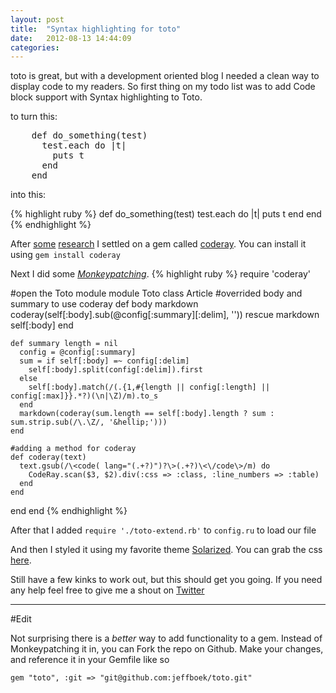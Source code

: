 ```yaml
---
layout: post
title:  "Syntax highlighting for toto"
date:   2012-08-13 14:44:09
categories:
---
```


toto is great, but with a development oriented blog I needed a clean way to display code to my readers.
So first thing on my todo list was to add Code block support with Syntax highlighting to Toto.

to turn this:
<pre>
    def do_something(test)
      test.each do |t|
        puts t
      end
    end
</pre>
into this:

{% highlight ruby %}
def do_something(test)
  test.each do |t|
    puts t
  end
end
{% endhighlight %}

After [some](https://www.ruby-toolbox.com/categories/syntax_highlighting) [research](http://railscasts.com/episodes/207-syntax-highlighting?view=asciicast   ) I settled on a gem called [coderay](http://coderay.rubychan.de/).
You can install it using `gem install coderay`

Next I did some _[Monkeypatching](http://www.codinghorror.com/blog/2008/07/monkeypatching-for-humans.html)_.
{% highlight ruby %}
require 'coderay'

#open the Toto module
module Toto
  class Article
    #overrided body and summary to use coderay
    def body
      markdown coderay(self[:body].sub(@config[:summary][:delim], '')) rescue markdown self[:body]
    end

    def summary length = nil
      config = @config[:summary]
      sum = if self[:body] =~ config[:delim]
        self[:body].split(config[:delim]).first
      else
        self[:body].match(/(.{1,#{length || config[:length] || config[:max]}}.*?)(\n|\Z)/m).to_s
      end
      markdown(coderay(sum.length == self[:body].length ? sum : sum.strip.sub(/\.\Z/, '&hellip;')))     
    end

    #adding a method for coderay
    def coderay(text)
      text.gsub(/\<code( lang="(.+?)")?\>(.+?)\<\/code\>/m) do
        CodeRay.scan($3, $2).div(:css => :class, :line_numbers => :table)
      end
    end
  end
end
{% endhighlight %}

After that I added `require './toto-extend.rb'` to `config.ru` to load our file


And then I styled it using my favorite theme [Solarized](http://ethanschoonover.com/solarized). You can grab the css [here](/css/coderay.css).

Still have a few kinks to work out, but this should get you going. If you need any help feel free to give me a shout on [Twitter](http://twitter.com/jeffboek)

***

#Edit

Not surprising there is a *better* way to add functionality to a gem. Instead of Monkeypatching it in, you can Fork the repo on Github. Make your changes, and reference it in your Gemfile like so


`gem "toto", :git => "git@github.com:jeffboek/toto.git"`